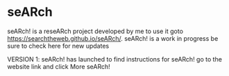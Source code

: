 # seARch
seARch! is a reseARch project developed by me
to use it goto https://searchtheweb.github.io/seARch/. seARch! is a work in progress be sure to check here for new updates

VERSION 1:
seARch! has launched to find instructions for seARch! go to the website link and click More seARch!
